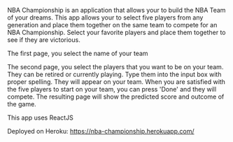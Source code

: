 NBA Championship is an application that allows your to build the NBA Team of your dreams. This app allows your to select five players from any generation and place them together on the same team to compete for an NBA Championship. Select your favorite players and place them together to see if they are victorious.

The first page, you select the name of your team

The second page, you select the players that you want to be on your team. They can be retired or currently playing. Type them into the input box with proper spelling. They will appear on your team. When you are satisfied with the five players to start on your team, you can press 'Done' and they will compete. The resulting page will show the predicted score and outcome of the game. 

This app uses ReactJS

Deployed on Heroku: https://nba-championship.herokuapp.com/
